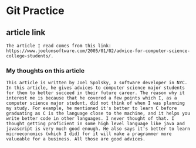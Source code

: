 # Git Practice

## article link
    The article I read comes from this link: https://www.joelonsoftware.com/2005/01/02/advice-for-computer-science-college-students/. 

### My thoughts on this article

    This article is written by Joel Spolsky, a software developer in NYC. In this article, he gives advices to computer science major students for them to better succeed in their future career. The reason why it interest me is because that he covered a few points which I, as a computer science major student, did not think of when I was planning my study. For example, he mentioned it's better to learn C before graduating as C is the language close to the machine, and it helps you write better code in other languages. I never thought of that. I thought getting proficient in some high level language like java and javascript is very much good enough. He also says it's better to learn microeconomics (which I did) for it will make a pragrammer more valueable for a business. All those are good advices. 
